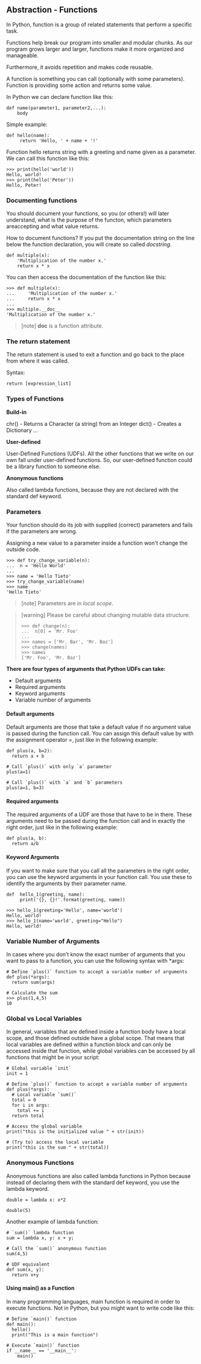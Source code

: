 ## Abstraction - Functions

In Python, function is a group of related statements that perform a specific task.

Functions help break our program into smaller and modular chunks. As our program grows larger and larger, functions make it more organized and manageable.

Furthermore, it avoids repetition and makes code reusable.

A function is something you can call (optionally with some parameters). Function is providing some action and returns some value.

In Python we can declare function like this:


```
def name(parameter1, parameter2,...):
	body
```

Simple example:

```
def hello(name):
     return 'Hello, ' + name + '!'
```

Function hello returns string with a greeting and name given as a parameter.
We can call this function like this:

```
>>> print(hello('world'))
Hello, world!
>>> print(hello('Peter'))
Hello, Peter!
```

### Documenting functions

You should document your functions, so you (or others!) will later understand, what is the purpose of the functon, which parameters areaccepting and what value returns.

How to document functions? If you put the documentation string on the line below the function declaration, you will create so called *docstring*.

```
def multiple(x):
    'Multiplication of the number x.'
    return x * x
```

You can then access the documentation of the function like this:

```
>>> def multiple(x):
...     'Multiplication of the number x.'
...     return x * x
...
>>> multiple.__doc__
'Multiplication of the number x.'
```

> [note] __doc__ is a function attribute.

### The return statement

The return statement is used to exit a function and go back to the place from where it was called.

Syntax:

```
return [expression_list]
```

### Types of Functions

**Build-in**

chr()	-	Returns a Character (a string) from an Integer
dict()	-	Creates a Dictionary
...

**User-defined**

User-Defined Functions (UDFs). All the other functions that we write on our own fall under user-defined functions. So, our user-defined function could be a library function to someone else.

**Anonymous functions**

Also called lambda functions, because they are not declared with the standard def keyword.

### Parameters

Your function should do its job with supplied (correct) parameters and fails if the parameters are wrong.

Assigning a new value to a parameter inside a function won't change the outside code.

```
>>> def try_change_variable(n):
...  n = 'Hello World'
...
>>> name = 'Hello Tieto'
>>> try_change_variable(name)
>>> name
'Hello Tieto'
```

> [note] Parameters are in *local scope*.

> [warning] Please be careful about changing mutable data structure:
> 
> ```
> >>> def change(n):
> ...  n[0] = 'Mr. Foo'
> ...
> >>> names = ['Mr. Bar', 'Mr. Baz']
> >>> change(names)
> >>> names
> ['Mr. Foo', 'Mr. Baz']
> ```

**There are four types of arguments that Python UDFs can take:**

* Default arguments
* Required arguments
* Keyword arguments
* Variable number of arguments

#### Default arguments

Default arguments are those that take a default value if no argument value is passed during the function call. You can assign this default value by with the assignment operator =, just like in the following example:

```
def plus(a, b=2):
  return a + b
  
# Call `plus()` with only `a` parameter
plus(a=1)

# Call `plus()` with `a` and `b` parameters
plus(a=1, b=3)
```

#### Required arguments

The required arguments of a UDF are those that have to be in there. These arguments need to be passed during the function call and in exactly the right order, just like in the following example:

```
def plus(a, b):
  return a/b
```

#### Keyword Arguments

If you want to make sure that you call all the parameters in the right order, you can use the keyword arguments in your function call. You use these to identify the arguments by their parameter name.

```
def  hello_1(greeting, name):
     print('{}, {}!'.format(greeting, name))
```

```
>>> hello_1(greeting='Hello', name='world')
Hello, world!
>>> hello_1(name='world', greeting="Hello")
Hello, world!
```

### Variable Number of Arguments

In cases where you don’t know the exact number of arguments that you want to pass to a function, you can use the following syntax with *args:

```
# Define `plus()` function to accept a variable number of arguments
def plus(*args):
  return sum(args)

# Calculate the sum
>>> plus(1,4,5)
10
```

### Global vs Local Variables
In general, variables that are defined inside a function body have a local scope, and those defined outside have a global scope. That means that local variables are defined within a function block and can only be accessed inside that function, while global variables can be accessed by all functions that might be in your script:

```
# Global variable `init`
init = 1

# Define `plus()` function to accept a variable number of arguments
def plus(*args):
  # Local variable `sum()`
  total = 0
  for i in args:
    total += i
  return total
  
# Access the global variable
print("this is the initialized value " + str(init))

# (Try to) access the local variable
print("this is the sum " + str(total))
```

### Anonymous Functions

Anonymous functions are also called lambda functions in Python because instead of declaring them with the standard def keyword, you use the lambda keyword.

```
double = lambda x: x*2

double(5)
```

Another example of lambda function:

```
# `sum()` lambda function
sum = lambda x, y: x + y;

# Call the `sum()` anonymous function
sum(4,5)

# UDF equivalent
def sum(x, y):
  return x+y
```

#### Using main() as a Function

In many programming languages, main function is required in order to execute functions. Not in Python, but you might want to write code like this:

```
# Define `main()` function
def main():
  hello()
  print("This is a main function")
  
# Execute `main()` function 
if __name__ == '__main__':
    main()
```
